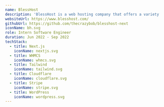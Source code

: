 ```yaml
---
name: BlessHost
description: 'BlessHost is a web hosting company that offers a variety of hosting services, including shared hosting, VPS hosting, and dedicated servers.'
websiteUrl: https://www.blesshost.com/
githubUrl: https://github.com/thecrazybob/blesshost-next
iconName: bh.svg
role: Intern Software Engineer
duration: Jun 2022 - Sep 2022
techStack:
  - title: Next.js
    iconName: nextjs.svg
  - title: WHMCS
    iconName: whmcs.svg
  - title: Tailwind
    iconName: tailwind.svg
  - title: Cloudflare
    iconName: cloudflare.svg
  - title: Stripe
    iconName: stripe.svg
  - title: WordPress
    iconName: wordpress.svg
---
```

